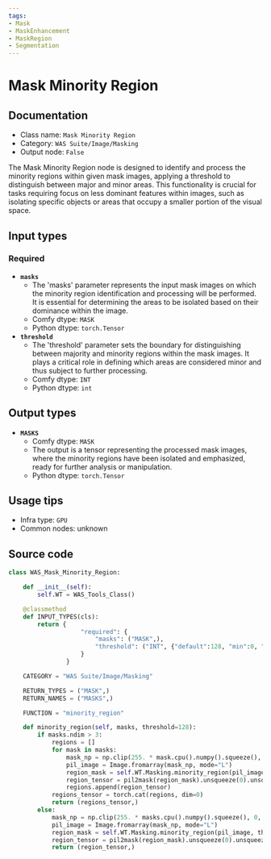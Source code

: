 ```yaml
---
tags:
- Mask
- MaskEnhancement
- MaskRegion
- Segmentation
---
```


# Mask Minority Region
## Documentation
- Class name: `Mask Minority Region`
- Category: `WAS Suite/Image/Masking`
- Output node: `False`

The Mask Minority Region node is designed to identify and process the minority regions within given mask images, applying a threshold to distinguish between major and minor areas. This functionality is crucial for tasks requiring focus on less dominant features within images, such as isolating specific objects or areas that occupy a smaller portion of the visual space.
## Input types
### Required
- **`masks`**
    - The 'masks' parameter represents the input mask images on which the minority region identification and processing will be performed. It is essential for determining the areas to be isolated based on their dominance within the image.
    - Comfy dtype: `MASK`
    - Python dtype: `torch.Tensor`
- **`threshold`**
    - The 'threshold' parameter sets the boundary for distinguishing between majority and minority regions within the mask images. It plays a critical role in defining which areas are considered minor and thus subject to further processing.
    - Comfy dtype: `INT`
    - Python dtype: `int`
## Output types
- **`MASKS`**
    - Comfy dtype: `MASK`
    - The output is a tensor representing the processed mask images, where the minority regions have been isolated and emphasized, ready for further analysis or manipulation.
    - Python dtype: `torch.Tensor`
## Usage tips
- Infra type: `GPU`
- Common nodes: unknown


## Source code
```python
class WAS_Mask_Minority_Region:

    def __init__(self):
        self.WT = WAS_Tools_Class()

    @classmethod
    def INPUT_TYPES(cls):
        return {
                    "required": {
                        "masks": ("MASK",),
                        "threshold": ("INT", {"default":128, "min":0, "max":255, "step":1}),
                    }
                }

    CATEGORY = "WAS Suite/Image/Masking"

    RETURN_TYPES = ("MASK",)
    RETURN_NAMES = ("MASKS",)

    FUNCTION = "minority_region"

    def minority_region(self, masks, threshold=128):
        if masks.ndim > 3:
            regions = []
            for mask in masks:
                mask_np = np.clip(255. * mask.cpu().numpy().squeeze(), 0, 255).astype(np.uint8)
                pil_image = Image.fromarray(mask_np, mode="L")
                region_mask = self.WT.Masking.minority_region(pil_image, threshold)
                region_tensor = pil2mask(region_mask).unsqueeze(0).unsqueeze(1)
                regions.append(region_tensor)
            regions_tensor = torch.cat(regions, dim=0)
            return (regions_tensor,)
        else:
            mask_np = np.clip(255. * masks.cpu().numpy().squeeze(), 0, 255).astype(np.uint8)
            pil_image = Image.fromarray(mask_np, mode="L")
            region_mask = self.WT.Masking.minority_region(pil_image, threshold)
            region_tensor = pil2mask(region_mask).unsqueeze(0).unsqueeze(1)
            return (region_tensor,)

```
